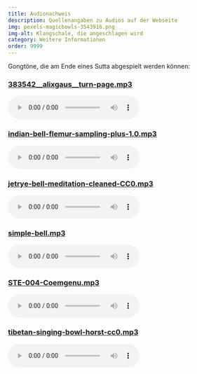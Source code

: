 ```yaml
---
title: Audionachweis
description: Quellenangaben zu Audios auf der Webseite
img: pexels-magicbowls-3543916.png
img-alt: Klangschale, die angeschlagen wird
category: Weitere Informationen
order: 9999
---
```


Gongtöne, die am Ende eines Sutta abgespielt werden können:

### [383542__alixgaus__turn-page.mp3](https://www.pexels.com/photo/woman-holding-a-wooden-stick-and-a-bowl-3543916/)
<audio controls src="audio/383542__alixgaus__turn-page.mp3"></audio>

### [indian-bell-flemur-sampling-plus-1.0.mp3](https://freesound.org/people/Flemur/sounds/103312)
<audio controls src="audio/indian-bell-flemur-sampling-plus-1.0.mp3"></audio>

### [jetrye-bell-meditation-cleaned-CC0.mp3](https://freesound.org/people/JetRye/sounds/140128/)
<audio controls src="audio/jetrye-bell-meditation-cleaned-CC0.mp3"></audio>

### [simple-bell.mp3](https://freesound.org/people/Erratic/sounds/221/)
<audio controls src="audio/simple-bell.mp3"></audio>

### [STE-004-Coemgenu.mp3](https://discourse.suttacentral.net/t/suttacentral-voice-v1-0-0-released/11844/228)
<audio controls src="audio/STE-004-Coemgenu.mp3"></audio>

### [tibetan-singing-bowl-horst-cc0.mp3](https://freesound.org/people/the_very_Real_Horst/sounds/240934/)
<audio controls src="audio/tibetan-singing-bowl-horst-cc0.mp3"></audio>